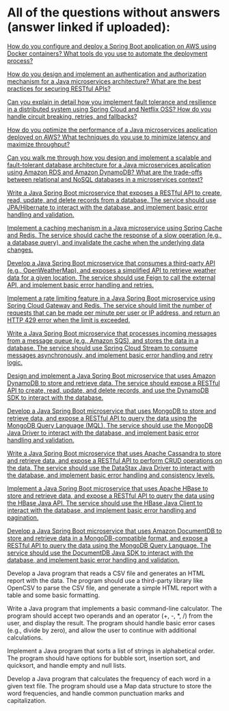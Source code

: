 # All of the questions without answers (answer linked if uploaded):

[How do you configure and deploy a Spring Boot application on AWS using Docker containers? What tools do you use to automate the deployment process?](https://github.com/PeterPCW/GPT-Technical-Interviews/blob/main/Java%20Backend/Automated%20Spring%20Boot%2BDocker.md)

[How do you design and implement an authentication and authorization mechanism for a Java microservices architecture? What are the best practices for securing RESTful APIs?](https://github.com/PeterPCW/GPT-Technical-Interviews/blob/main/Java%20Backend/API%20Authentication%20and%20Security.md)

[Can you explain in detail how you implement fault tolerance and resilience in a distributed system using Spring Cloud and Netflix OSS? How do you handle circuit breaking, retries, and fallbacks?](https://github.com/PeterPCW/GPT-Technical-Interviews/blob/main/Java%20Backend/Circuit%20Breaking%20Retries%20and%20Fallbacks.md)

[How do you optimize the performance of a Java microservices application deployed on AWS? What techniques do you use to minimize latency and maximize throughput?](https://github.com/PeterPCW/GPT-Technical-Interviews/blob/main/Java%20Backend/Optimizing%20AWS%20Microservice.md)

[Can you walk me through how you design and implement a scalable and fault-tolerant database architecture for a Java microservices application using Amazon RDS and Amazon DynamoDB? What are the trade-offs between relational and NoSQL databases in a microservices context?](https://github.com/PeterPCW/GPT-Technical-Interviews/blob/main/Java%20Backend/DynamoDB%20Relational%20NoSQL.md)

[Write a Java Spring Boot microservice that exposes a RESTful API to create, read, update, and delete records from a database. The service should use JPA/Hibernate to interact with the database, and implement basic error handling and validation.](https://github.com/PeterPCW/GPT-Technical-Interviews/blob/main/Java%20Backend/Spring%20Boot%20JPA%20Hibernate.md)

[Implement a caching mechanism in a Java microservice using Spring Cache and Redis. The service should cache the response of a slow operation (e.g., a database query), and invalidate the cache when the underlying data changes.](https://github.com/PeterPCW/GPT-Technical-Interviews/blob/main/Java%20Backend/Spring%20Cache%20Redis.md)

[Develop a Java Spring Boot microservice that consumes a third-party API (e.g., OpenWeatherMap), and exposes a simplified API to retrieve weather data for a given location. The service should use Feign to call the external API, and implement basic error handling and retries.](https://github.com/PeterPCW/GPT-Technical-Interviews/blob/main/Java%20Backend/Spring%20Boot%20Feign.md)

[Implement a rate limiting feature in a Java Spring Boot microservice using Spring Cloud Gateway and Redis. The service should limit the number of requests that can be made per minute per user or IP address, and return an HTTP 429 error when the limit is exceeded.](https://github.com/PeterPCW/GPT-Technical-Interviews/blob/main/Java%20Backend/Limiting%20Spring%20Cloud%20Gateway.md)

[Write a Java Spring Boot microservice that processes incoming messages from a message queue (e.g., Amazon SQS), and stores the data in a database. The service should use Spring Cloud Stream to consume messages asynchronously, and implement basic error handling and retry logic.](https://github.com/PeterPCW/GPT-Technical-Interviews/blob/main/Java%20Backend/Amazon%20SQS%20Stream.md)

[Design and implement a Java Spring Boot microservice that uses Amazon DynamoDB to store and retrieve data. The service should expose a RESTful API to create, read, update, and delete records, and use the DynamoDB SDK to interact with the database.](https://github.com/PeterPCW/GPT-Technical-Interviews/blob/main/Java%20Backend/Spring%20Boot%20DynamoDB%20SDK.md)

[Develop a Java Spring Boot microservice that uses MongoDB to store and retrieve data, and expose a RESTful API to query the data using the MongoDB Query Language (MQL). The service should use the MongoDB Java Driver to interact with the database, and implement basic error handling and validation.](https://github.com/PeterPCW/GPT-Technical-Interviews/blob/main/Java%20Backend/Spring%20REST%20MongoDB%20MQL.md)

[Write a Java Spring Boot microservice that uses Apache Cassandra to store and retrieve data, and expose a RESTful API to perform CRUD operations on the data. The service should use the DataStax Java Driver to interact with the database, and implement basic error handling and consistency levels.](https://github.com/PeterPCW/GPT-Technical-Interviews/blob/main/Java%20Backend/Apache%20Cassandra%20DataStax.md)

[Implement a Java Spring Boot microservice that uses Apache HBase to store and retrieve data, and expose a RESTful API to query the data using the HBase Java API. The service should use the HBase Java Client to interact with the database, and implement basic error handling and pagination.](https://github.com/PeterPCW/GPT-Technical-Interviews/blob/main/Java%20Backend/Apache%20HBase%20Client.md)

[Develop a Java Spring Boot microservice that uses Amazon DocumentDB to store and retrieve data in a MongoDB-compatible format, and expose a RESTful API to query the data using the MongoDB Query Language. The service should use the DocumentDB Java SDK to interact with the database, and implement basic error handling and validation.](https://github.com/PeterPCW/GPT-Technical-Interviews/blob/main/Java%20Backend/Spring%20DocumentDB%20MongoDB.md)

Develop a Java program that reads a CSV file and generates an HTML report with the data. The program should use a third-party library like OpenCSV to parse the CSV file, and generate a simple HTML report with a table and some basic formatting.

Write a Java program that implements a basic command-line calculator. The program should accept two operands and an operator (+, -, \*, /) from the user, and display the result. The program should handle basic error cases (e.g., divide by zero), and allow the user to continue with additional calculations.

Implement a Java program that sorts a list of strings in alphabetical order. The program should have options for bubble sort, insertion sort, and quicksort, and handle empty and null lists.

Develop a Java program that calculates the frequency of each word in a given text file. The program should use a Map data structure to store the word frequencies, and handle common punctuation marks and capitalization.